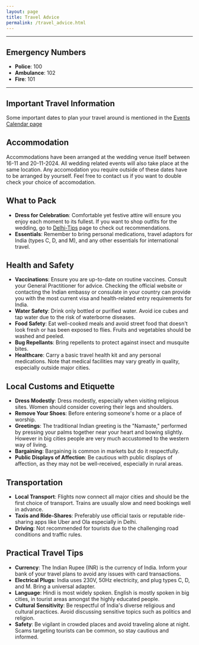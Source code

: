 ```yaml
---
layout: page
title: Travel Advice
permalink: /travel_advice.html
---
```


--------
## Emergency Numbers

- **Police**: 100
- **Ambulance**: 102
- **Fire**: 101
--------

## Important Travel Information
Some important dates to plan your travel around is mentioned in the [Events Calendar page](https://mazpar.github.io/goingtoIndia/events.html)

## Accommodation
Accommodations have been arranged at the wedding venue itself between 16-11 and 20-11-2024. All wedding related events will also take place at the same location. Any accomodation you require outside of these dates have to be arranged by yourself. Feel free to contact us if you want to double check your choice of accomodation.

## What to Pack
- **Dress for Celebration**:  Comfortable yet festive attire will ensure you enjoy each moment to its fullest. If you want to shop outfits for the wedding, go to [Delhi-Tips](https://mazpar.github.io/goingtoIndia/delhi.html) page to check out recommendations.
- **Essentials**: Remember to bring personal medications, travel adaptors for India (types C, D, and M), and any other essentials for international travel.

## Health and Safety

- **Vaccinations**: Ensure you are up-to-date on routine vaccines. Consult your General Practitioner for advice. Checking the official website or contacting the Indian embassy or consulate in your country can provide you with the most current visa and health-related entry requirements for India.
- **Water Safety**: Drink only bottled or purified water. Avoid ice cubes and tap water due to the risk of waterborne diseases.
- **Food Safety**: Eat well-cooked meals and avoid street food that doesn't look fresh or has been exposed to flies. Fruits and vegetables should be washed and peeled.
- **Bug Repellants**: Bring repellents to protect against insect and musquite bites.
- **Healthcare**: Carry a basic travel health kit and any personal medications. Note that medical facilities may vary greatly in quality, especially outside major cities.

## Local Customs and Etiquette

- **Dress Modestly**: Dress modestly, especially when visiting religious sites. Women should consider covering their legs and shoulders.
- **Remove Your Shoes**: Before entering someone's home or a place of worship.
- **Greetings**: The traditional Indian greeting is the "Namaste," performed by pressing your palms together near your heart and bowing slightly. However in big cities people are very much accustomed to the western way of living.
- **Bargaining**: Bargaining is common in markets but do it respectfully.
- **Public Displays of Affection**: Be cautious with public displays of affection, as they may not be well-received, especially in rural areas.

## Transportation

- **Local Transport**: Flights now connect all major cities and should be the first choice of transport. Trains are usually slow and need bookings well in advance.
- **Taxis and Ride-Shares**: Preferably use official taxis or reputable ride-sharing apps like Uber and Ola especially in Delhi.
- **Driving**: Not recommended for tourists due to the challenging road conditions and traffic rules.

## Practical Travel Tips

- **Currency**: The Indian Rupee (INR) is the currency of India. Inform your bank of your travel plans to avoid any issues with card transactions.
- **Electrical Plugs**: India uses 230V, 50Hz electricity, and plug types C, D, and M. Bring a universal adapter.
- **Language**: Hindi is most widely spoken. English is mostly spoken in big cities, in tourist areas amongst the highly educated people.
- **Cultural Sensitivity**: Be respectful of India's diverse religious and cultural practices. Avoid discussing sensitive topics such as politics and religion.
- **Safety**: Be vigilant in crowded places and avoid traveling alone at night. Scams targeting tourists can be common, so stay cautious and informed.
